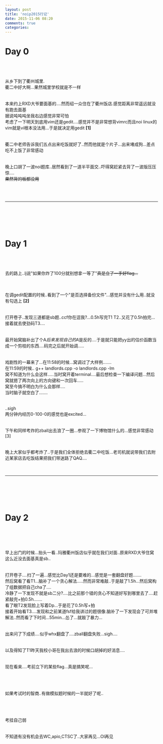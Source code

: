```yaml
---
layout: post
title: 'noip2015行记'
date: 2015-11-06 08:20
comments: true
categories: 
---
```


# Day 0

<br><br>
<br>从乡下到了衢州城里.
<br>衢二中好大啊...果然城里学校就是不一样
<br><br>
<br>本来约上RXD大爷要面基的....然而绍一众住在了衢州饭店.感觉距离非常遥远就没有跑去面基
<br>据说吨吨吨坐我右边感觉非常可怕
<br>考虑了一下明天到底用vim还是gedit....感觉并不是非常想背vimrc而且noi linux的vim就是vi根本没法用...于是就决定用gedit **[1]**
<br><br>
<br>衢二中老师告诉我们五点出来吃饭就好了..然而他就是个片子...出来堵成狗...差点吃不上饭了非常感动
<br><br>
<br>晚上口胡了一波noi题库..居然看到了一道半平面交..吓得窝赶紧去背了一波版压压惊....
<br><del>果然背的板都没用</del>
<br>
<br><br>
<br>

---

<br>
<br><br>
<br>

# Day 1

<br><br>
<br>去的路上..lj说"如果你炸了100分就别想拿一等了"<del>真是立了一手好flag...</del>
<br>
<br><br>
<br>在调gedit配置的时候..看到了一个"是否选择备份文件"...感觉并没有什么用..就没有勾选上 **[2]**
<br><br>
<br>打开卷子..发现三道都是sb题..ccf你在逗我?...0.5h写完T1 T2..又花了0.5h拍完...接着就去使劲码T3....
<br><br>
<br>最开始窝脑补出了个A*后来发现自己的A*是反的....于是就只能把yy出的估价函数当成一个剪枝的东西....码完之后就开始调.....
<br><br>
<br>戏剧性的一幕来了...在11:58的时候...窝调过了大样例.......
<br>在11:59的时候.. g++ landlords.cpp -o landlords.cpp -lm
<br>窝不知道为什么会这样.....当时窝开着terminal....最后想检查一下编译问题...然后窝就摁了两次向上的方向键和一次回车.....
<br>窝至今搞不明白为什么会那样....
<br>当时脑子就空白了.......
<br><br>
<br>..sigh
<br>两分钟内经历0-100-0的感觉也是excited...
<br><br>
<br>下午和同样考炸的zball出去浪了一圈...参观了一下博物馆什么的...感觉非常感动 [3]
<br><br>
<br>晚上大家似乎都考炸了..于是我们全体拒绝去衢二中吃饭...老司机就说带我们去附近某家店去吃饭结果把我们带迷路了QAQ....
<br><br>
<br>


---


<br>
<br><br>
<br>

# Day 2

<br>
<br><br>
<br>早上出门的时候...抬头一看..玛雅衢州饭店似乎就在我们对面..原来RXD大爷住窝这么近没去面基真是sb..
<br><br>
<br>打开卷子....扫了一遍...感觉比Day1还是要难的...感觉是一套翻盘好题.......
<br>然后窝看了看T1...脑补了一个贪心解法.....然而非常难敲..于是敲了1.5h...然后窝构了组数据把自己cha了....
<br>冷静了一下发现不就是sb二分?....比之前那个错的贪心不知道好写到哪里去了....赶紧敲完+拍0.5h.......
<br>看了眼T2发现脸上写着Dp...于是花了0.5h写+拍
<br>接着开始看T3....发现和之前某道fsf给我讲过的题很像.脑补了一下发现会了可并堆解法..然而看了下时间...55min...怂了...就敲了暴力...
<br><br>
<br>出来问了下成绩....似乎whx翻盘了....zball翻盘失败...sigh....
<br><br>
<br>以及得知了T1昨天我校小哥在我出去浪的时候口胡掉的好消息....
<br><br>
<br>现在看来....考前立下的某些flag...真是搞笑呢...
<br><br>
<br><br>
<br>如果考试时的智商..有做模拟题时候的一半就好了呢..
<br><br>
<br><br>
<br>考挂自己弱
<br><br>
<br>不知道有没有机会去WC,apio,CTSC了..大家再见...OI再见
